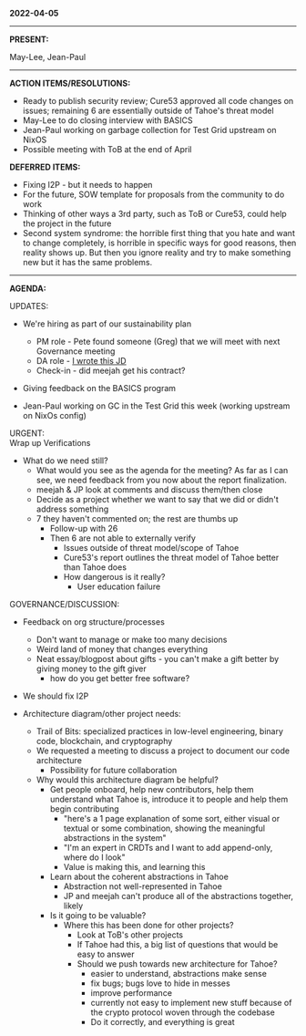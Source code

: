 **2022-04-05** 

----------

**PRESENT:**

May-Lee, Jean-Paul

----------

**ACTION ITEMS/RESOLUTIONS:**  
- Ready to publish security review; Cure53 approved all code changes on issues; remaining 6 are essentially outside of Tahoe's threat model
- May-Lee to do closing interview with BASICS
- Jean-Paul working on garbage collection for Test Grid upstream on NixOS 
- Possible meeting with ToB at the end of April

**DEFERRED ITEMS:**  
- Fixing I2P - but it needs to happen
- For the future, SOW template for proposals from the community to do work
- Thinking of other ways a 3rd party, such as ToB or Cure53, could help the project in the future
- Second system syndrome: the horrible first thing that you hate and want to change completely, is horrible in specific ways for good reasons, then reality shows up. But then you ignore reality and try to make something new but it has the same problems.
----------

**AGENDA:**

UPDATES:  
* We're hiring as part of our sustainability plan
    * PM role - Pete found someone (Greg) that we will meet with next Governance meeting
    * DA role - [I wrote this JD](https://hackmd.io/@May-Lee/H1J2nF4Xq)
    * Check-in - did meejah get his contract?

* Giving feedback on the BASICS program

* Jean-Paul working on GC in the Test Grid this week (working upstream on NixOs config)

URGENT:  
Wrap up Verifications  
* What do we need still?
    * What would you see as the agenda for the meeting? As far as I can see, we need feedback from you now about the report finalization.
    * meejah & JP look at comments and discuss them/then close
    * Decide as a project whether we want to say that we did or didn't address something
    * 7 they haven't commented on; the rest are thumbs up
        * Follow-up with 26 
        * Then 6 are not able to externally verify
            * Issues outside of threat model/scope of Tahoe
            * Cure53's report outlines the threat model of Tahoe better than Tahoe does 
            * How dangerous is it really?
                * User education failure

GOVERNANCE/DISCUSSION:  

* Feedback on org structure/processes
    * Don't want to manage or make too many decisions
    * Weird land of money that changes everything
    * Neat essay/blogpost about gifts - you can't make a gift better by giving money to the gift giver
        - how do you get better free software?

* We should fix I2P

* Architecture diagram/other project needs:
    * Trail of Bits: specialized practices in low-level engineering, binary code, blockchain, and cryptography
    * We requested a meeting to discuss a project to document our code architecture
        * Possibility for future collaboration
    * Why would this architecture diagram be helpful?
        - Get people onboard, help new contributors, help them understand what Tahoe is, introduce it to people and help them begin contributing
            - "here's a 1 page explanation of some sort, either visual or textual or some combination, showing the meaningful abstractions in the system"
            - "I'm an expert in CRDTs and I want to add append-only, where do I look"
            - Value is making this, and learning this
        - Learn about the coherent abstractions in Tahoe
            - Abstraction not well-represented in Tahoe
            - JP and meejah can't produce all of the abstractions together, likely
        - Is it going to be valuable?
            - Where this has been done for other projects?
                - Look at ToB's other projects
                - If Tahoe had this, a big list of questions that would be easy to answer
                - Should we push towards new architecture for Tahoe?
                    - easier to understand, abstractions make sense
                    - fix bugs; bugs love to hide in messes
                    - improve performance
                    - currently not easy to implement new stuff because of the crypto protocol woven through the codebase
                    - Do it correctly, and everything is great

